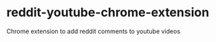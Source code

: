 reddit-youtube-chrome-extension
===============================

Chrome extension to add reddit comments to youtube videos

